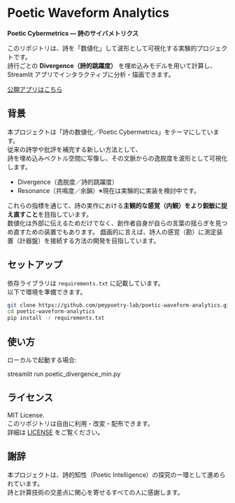 # Poetic Waveform Analytics

**Poetic Cybermetrics — 詩のサイバメトリクス**

このリポジトリは、詩を「数値化」して波形として可視化する実験的プロジェクトです。  
詩行ごとの **Divergence（詩的跳躍度）** を埋め込みモデルを用いて計算し、  
Streamlit アプリでインタラクティブに分析・描画できます。

[公開アプリはこちら](https://poetic-waveform-analytics.streamlit.app/)



## 背景
本プロジェクトは「詩の数値化／Poetic Cybermetrics」をテーマにしています。  
従来の詩学や批評を補完する新しい方法として、  
詩を埋め込みベクトル空間に写像し、その文脈からの逸脱度を波形として可視化します。  

- Divergence（逸脱度／詩的跳躍度）  
- Resonance（共鳴度／余韻）※現在は実験的に実装を検討中です。  

これらの指標を通じて、詩の実作における**主観的な感覚（内観）をより鋭敏に捉え直すこと**を目指しています。  
数値化は外部に伝えるためだけでなく、創作者自身が自らの言葉の揺らぎを見つめ直すための装置でもあります。
戯画的に言えば、詩人の感覚（勘）に測定装置（計器盤）を接続する方法の開発を目指しています。



## セットアップ

依存ライブラリは `requirements.txt` に記載しています。  
以下で環境を準備できます。
```bash
git clone https://github.com/pmypoetry-lab/poetic-waveform-analytics.git
cd poetic-waveform-analytics
pip install -r requirements.txt
```



## 使い方

ローカルで起動する場合:

streamlit run poetic_divergence_min.py



## ライセンス
MIT License.  
このリポジトリは自由に利用・改変・配布できます。  
詳細は [LICENSE](./LICENSE) をご覧ください。


## 謝辞
本プロジェクトは、詩的知性（Poetic Intelligence）の探究の一環として進められています。  
詩と計算技術の交差点に関心を寄せるすべての人に感謝します。
